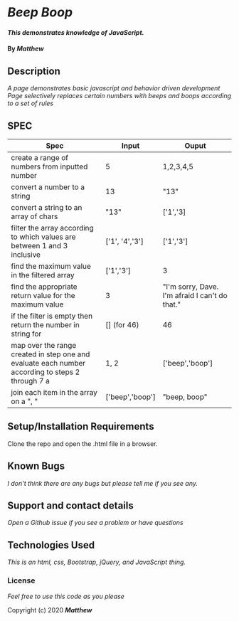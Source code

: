 
# _Beep Boop_

#### _This demonstrates knowledge of JavaScript._

#### By _**Matthew**_


## Description

_A page demonstrates basic javascript and behavior driven development_
_Page selectively replaces certain numbers with beeps and boops according to a set of rules_


## SPEC
| Spec                                                                                                                      | Input            | Ouput                                          |
|---------------------------------------------------------------------------------------------------------------------------|------------------|------------------------------------------------|
| create a range of numbers from inputted number                                                                            | 5                | 1,2,3,4,5                                      |
| convert a number to a string                                                                                              | 13               | "13"                                           |
| convert a string to an array of chars                                                                                     | "13"             | ['1','3]                                       |
| filter the array according to which values are between 1 and 3 inclusive                                                  | ['1', '4','3']   | ['1','3']                                      |
| find the maximum value in the filtered array                                                                              | ['1','3']        | 3                                              |
| find the appropriate return value for the maximum value                                                                   | 3                | "I'm sorry, Dave. I'm afraid I can't do that." |
| if the filter is empty then return the number in string for                                                               | [] (for 46)      | 46                                             |
| map over the range created in step one and evaluate each number according to steps 2 through 7 a | 1, 2             | ['beep','boop']                                |
| join each item in the array on a ", "                                                                                     | ['beep','boop']  | "beep, boop"                                   |

## Setup/Installation Requirements

Clone the repo and open the .html file in a browser.

## Known Bugs

_I don't think there are any bugs but please tell me if you see any._

## Support and contact details

_Open a Github issue if you see a problem or have questions_

## Technologies Used

_This is an html, css, Bootstrap, jQuery, and JavaScript thing._

### License

*Feel free to use this code as you please*

Copyright (c) 2020 **_Matthew_**
